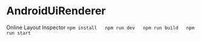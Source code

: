 # AndroidUiRenderer
Online Layout Inspector
`npm install  
npm run dev  
npm run build  
npm run start  
`
